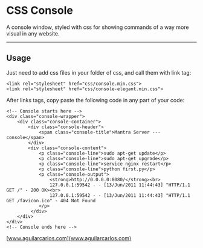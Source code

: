 CSS Console
===================

A console window, styled with css for showing commands of a way more visual in any website.

----------

Usage
-------------
Just need to add css files in your folder of css, and call them with link tag:
```
<link rel="stylesheet" href="css/console.min.css">
<link rel="stylesheet" href="css/console-elegant.min.css">
```
After links tags, copy paste the following code in any part of your code:
```
<!-- Console starts here -->
<div class="console-wrapper"> 
	<div class="console-container"> 
		<div class="console-header"> 
			<span class="console-title">Mantra Server --- console</span>
		</div>	
		<div class="console-content"> 
			<p class="console-line">sudo apt-get update</p> 
			<p class="console-line">sudo apt-get upgrade</p> 
			<p class="console-line">service nginx restart</p> 
			<p class="console-line">python first.py</p> 
			<p class="console-output"> 
				<strong>http://0.0.0.0:8080/</strong><br> 
				127.0.0.1:59542 - - [13/Jun/2011 11:44:43] "HTTP/1.1 GET /" - 200 OK><br>  
				127.0.0.1:59542 - - [13/Jun/2011 11:44:43] "HTTP/1.1 GET /favicon.ico" - 404 Not Found 
			</p>
		 </div> 
	</div> 
</div> 
<!-- Console ends here -->
```
[www.aguilarcarlos.com](www.aguilarcarlos.com)